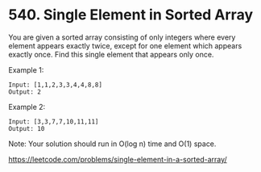 # 540. Single Element in Sorted Array

You are given a sorted array consisting of only integers where every element appears exactly twice, except for one element which appears exactly once. Find this single element that appears only once.

Example 1:

    Input: [1,1,2,3,3,4,4,8,8]
    Output: 2

Example 2:

    Input: [3,3,7,7,10,11,11]
    Output: 10

Note: Your solution should run in O(log n) time and O(1) space.

<https://leetcode.com/problems/single-element-in-a-sorted-array/>
